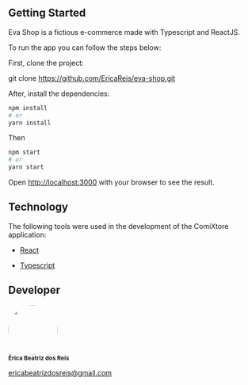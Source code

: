 ## Getting Started

Eva Shop is a fictious e-commerce made with Typescript and ReactJS.

To run the app you can follow the steps below:

First, clone the project:

git clone https://github.com/EricaReis/eva-shop.git

After, install the dependencies:

```bash
npm install
# or
yarn install
```

Then

```bash
npm start
# or
yarn start
```

Open [http://localhost:3000](http://localhost:3000) with your browser to see the result.

## Technology

The following tools were used in the development of the ComiXtore application:

- [React](https://pt-br.reactjs.org/)

- [Typescript](https://www.typescriptlang.org)

## Developer

 <img style="border-radius: 50%;" src="https://avatars.githubusercontent.com/u/43284359?s=460&u=d0283f2331fb2e66792ff944985f576defbcfb77&v=4" width="100px;" alt=""/>
 <br />
 <sub><b>Érica Beatriz dos Reis</b></sub>

ericabeatrizdosreis@gmail.com